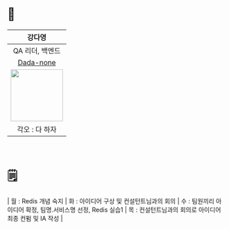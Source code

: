 # 🤝 
|강다영|
|:---:|
|QA 리더, 백엔드|
|[Dada-none](https://github.com/Dada-none)|
|<img src ="https://avatars.githubusercontent.com/u/73842572?v=4" width="120px">|
|각오 : 다 하자|

<br/>

# 🗒️ 
| 월 : Redis 개념 숙지 | 화 : 아이디어 구상 및 컨설턴트님과의 회의 | 수 : 팀원끼리 아이디어 확정, 팀명.서비스명 선정, Redis 실습1 | 목 : 컨설턴트님과의 회의로 아이디어 최종 컨펌 및 IA 작성 |
